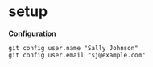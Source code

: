 # setup

**Configuration**

```
git config user.name "Sally Johnson"
git config user.email "sj@example.com"
```

